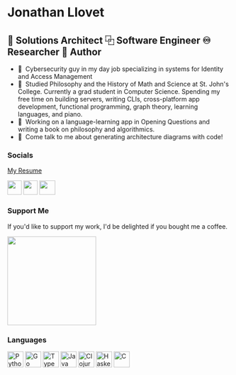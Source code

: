 # Jonathan Llovet

## 🐙 Solutions Architect ⿻ Software Engineer ♾ Researcher 📖 Author

- 🤖  Cybersecurity guy in my day job specializing in systems for Identity and Access Management
- 🧠  Studied Philosophy and the History of Math and Science at St. John's College. Currently a grad student in Computer Science. Spending my free time on building servers, writing CLIs, cross-platform app development, functional programming, graph theory, learning languages, and piano.
- 📝  Working on a language-learning app in Opening Questions and writing a book on philosophy and algorithmics.
- 📢  Come talk to me about generating architecture diagrams with code!

### Socials

[My Resume](https://rxresu.me/jonathan.llovet/jllovet-resume)
<p align="left">
<a href="https://www.github.com/jllovet" target="_blank" rel="noreferrer"><img src="https://raw.githubusercontent.com/danielcranney/readme-generator/main/public/icons/socials/github.svg" width="32" height="32" /></a>
<a href="https://www.linkedin.com/in/jonathanllovet" target="_blank" rel="noreferrer"><img src="https://raw.githubusercontent.com/danielcranney/readme-generator/main/public/icons/socials/linkedin.svg" width="32" height="32" /></a>
<a href="https://www.credly.com/users/jonathan-llovet" target="_blank" rel="noreferrer"><img src="https://info.credly.com/hubfs/Credly%20Atos%20Web%20Assets/Credly%20Logos/Credly_Pearson_Logo_Orange.svg" width="36" height="32" /></a>
</p>

### Support Me

If you'd like to support my work, I'd be delighted if you bought me a coffee.

<a href="https://www.buymeacoffee.com/jllovet"><img src="https://cdn.buymeacoffee.com/buttons/v2/default-yellow.png" width="200" /></a>

### Languages

<p align="left">
<a href="https://www.python.org/" target="_blank" rel="noreferrer"><img src="https://raw.githubusercontent.com/danielcranney/readme-generator/main/public/icons/skills/python-colored.svg" width="36" height="36" alt="Python" /></a>
<a href="https://go.dev/doc/" target="_blank" rel="noreferrer"><img src="https://raw.githubusercontent.com/danielcranney/readme-generator/main/public/icons/skills/go-colored.svg" width="36" height="36" alt="Go" /></a>
<a href="https://www.typescriptlang.org/" target="_blank" rel="noreferrer"><img src="https://raw.githubusercontent.com/danielcranney/readme-generator/main/public/icons/skills/typescript-colored.svg" width="36" height="36" alt="TypeScript" /></a>
<a href="https://www.oracle.com/java/" target="_blank" rel="noreferrer"><img src="https://raw.githubusercontent.com/danielcranney/readme-generator/main/public/icons/skills/java-colored.svg" width="36" height="36" alt="Java" /></a>
<a href="https://clojure.org/" target="_blank" rel="noreferrer"><img src="https://upload.wikimedia.org/wikipedia/commons/5/5d/Clojure_logo.svg" width="36" height="36" alt="Clojure" /></a>
<a href="https://haskell.org/" target="_blank" rel="noreferrer"><img src="https://upload.wikimedia.org/wikipedia/commons/1/1c/Haskell-Logo.svg" width="36" height="36" alt="Haskell" /></a>
<a href="https://haskell.org/" target="_blank" rel="noreferrer"><img src="https://raw.githubusercontent.com/danielcranney/profileme-dev/258fc4b9790489211ecf26f0c353c7bc0d759bd4/public/icons/skills/c-colored.svg" width="36" height="36" alt="C" /></a>
</p>
